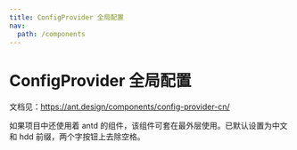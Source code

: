 ```yaml
---
title: ConfigProvider 全局配置
nav:
  path: /components
---
```


# ConfigProvider 全局配置

文档见：https://ant.design/components/config-provider-cn/

如果项目中还使用着 antd 的组件，该组件可套在最外层使用。已默认设置为中文和 hdd 前缀，两个字按钮上去除空格。
